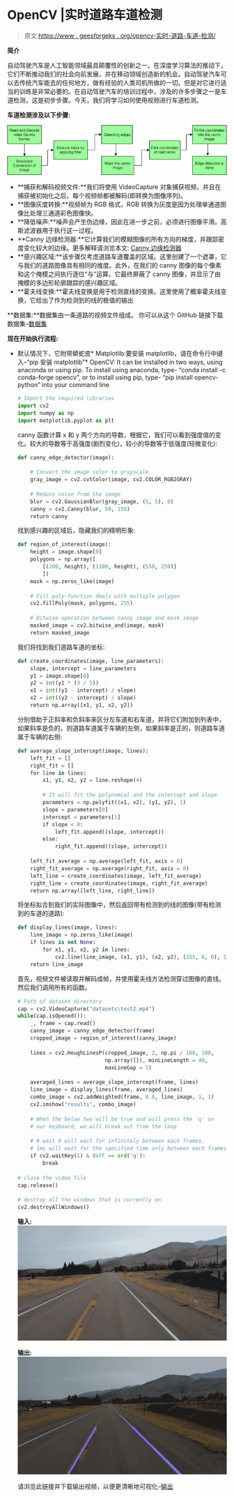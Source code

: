 # OpenCV |实时道路车道检测

> 原文:[https://www . geesforgeks . org/opencv-实时-道路-车道-检测/](https://www.geeksforgeeks.org/opencv-real-time-road-lane-detection/)

**简介**

自动驾驶汽车是人工智能领域最具颠覆性的创新之一。在深度学习算法的推动下，它们不断推动我们的社会向前发展，并在移动领域创造新的机会。自动驾驶汽车可以去传统汽车能去的任何地方，做有经验的人类司机所做的一切。但是对它进行适当的训练是非常必要的。在自动驾驶汽车的培训过程中，涉及的许多步骤之一是车道检测，这是初步步骤。今天，我们将学习如何使用视频进行车道检测。

**车道检测涉及以下步骤:**

![](img/7b463f6d4683a4adbd7c6e843471338e.png)

*   **捕获和解码视频文件:**我们将使用 VideoCapture 对象捕获视频，并且在捕获被初始化之后，每个视频帧都被解码(即转换为图像序列)。
*   **图像灰度转换:**视频帧为 RGB 格式，RGB 转换为灰度是因为处理单通道图像比处理三通道彩色图像快。
*   **降低噪声:**噪声会产生伪边缘，因此在进一步之前，必须进行图像平滑。高斯滤波器用于执行这一过程。
*   **Canny 边缘检测器:**它计算我们的模糊图像的所有方向的梯度，并跟踪密度变化较大的边缘。更多解释请浏览本文: [Canny 边缘检测器](https://www.geeksforgeeks.org/real-time-edge-detection-using-opencv-python/)
*   **感兴趣区域:**该步骤仅考虑道路车道覆盖的区域。这里创建了一个遮罩，它与我们的道路图像具有相同的维度。此外，在我们的 canny 图像的每个像素和这个掩模之间执行逐位“与”运算。它最终屏蔽了 canny 图像，并显示了由掩模的多边形轮廓跟踪的感兴趣区域。
*   **霍夫线变换:**霍夫线变换是用于检测直线的变换。这里使用了概率霍夫线变换，它给出了作为检测到的线的极值的输出

**数据集:**数据集由一条道路的视频文件组成。
你可以从这个 GitHub 链接下载数据集–[数据集](https://github.com/rslim087a/road-video)

**现在开始执行流程:**

*   默认情况下，它附带蟒蛇皮*   Matplotlib:要安装 matplotlib，请在命令行中键入–“pip 安装 matplotlib”*   OpenCV: It can be installed in two ways, using anaconda or using pip.
    To install using anaconda, type- “conda install -c conda-forge opencv”, or to install using pip, type-
    “pip install opencv-python” into your command line

    ```py
    # Import the required libraries
    import cv2
    import numpy as np
    import matplotlib.pyplot as plt
    ```

    canny 函数计算 x 和 y 两个方向的导数，根据它，我们可以看到强度值的变化。较大的导数等于高强度(剧烈变化)，较小的导数等于低强度(轻微变化):

    ```py
    def canny_edge_detector(image):

        # Convert the image color to grayscale
        gray_image = cv2.cvtColor(image, cv2.COLOR_RGB2GRAY) 

        # Reduce noise from the image
        blur = cv2.GaussianBlur(gray_image, (5, 5), 0) 
        canny = cv2.Canny(blur, 50, 150)
        return canny
    ```

    找到感兴趣的区域后，隐藏我们的精明形象:

    ```py
    def region_of_interest(image):
        height = image.shape[0]
        polygons = np.array([
            [(200, height), (1100, height), (550, 250)]
            ])
        mask = np.zeros_like(image)

        # Fill poly-function deals with multiple polygon
        cv2.fillPoly(mask, polygons, 255) 

        # Bitwise operation between canny image and mask image
        masked_image = cv2.bitwise_and(image, mask) 
        return masked_image
    ```

    我们将找到我们道路车道的坐标:

    ```py
    def create_coordinates(image, line_parameters):
        slope, intercept = line_parameters
        y1 = image.shape[0]
        y2 = int(y1 * (3 / 5))
        x1 = int((y1 - intercept) / slope)
        x2 = int((y2 - intercept) / slope)
        return np.array([x1, y1, x2, y2])
    ```

    分别借助于正斜率和负斜率来区分左车道和右车道，并将它们附加到列表中，如果斜率是负的，则道路车道属于车辆的左侧，如果斜率是正的，则道路车道属于车辆的右侧:

    ```py
    def average_slope_intercept(image, lines):
        left_fit = []
        right_fit = []
        for line in lines:
            x1, y1, x2, y2 = line.reshape(4)

            # It will fit the polynomial and the intercept and slope
            parameters = np.polyfit((x1, x2), (y1, y2), 1) 
            slope = parameters[0]
            intercept = parameters[1]
            if slope < 0:
                left_fit.append((slope, intercept))
            else:
                right_fit.append((slope, intercept))

        left_fit_average = np.average(left_fit, axis = 0)
        right_fit_average = np.average(right_fit, axis = 0)
        left_line = create_coordinates(image, left_fit_average)
        right_line = create_coordinates(image, right_fit_average)
        return np.array([left_line, right_line])
    ```

    将坐标拟合到我们的实际图像中，然后返回带有检测到的线的图像(带有检测到的车道的道路):

    ```py
    def display_lines(image, lines):
        line_image = np.zeros_like(image)
        if lines is not None:
            for x1, y1, x2, y2 in lines:
                cv2.line(line_image, (x1, y1), (x2, y2), (255, 0, 0), 10)
        return line_image
    ```

    首先，视频文件被读取并解码成帧，并使用霍夫线方法检测穿过图像的直线。然后我们调用所有的函数。

    ```py
    # Path of dataset directory
    cap = cv2.VideoCapture("datasets\test2.mp4") 
    while(cap.isOpened()):
        _, frame = cap.read()
        canny_image = canny_edge_detector(frame)
        cropped_image = region_of_interest(canny_image)

        lines = cv2.HoughLinesP(cropped_image, 2, np.pi / 180, 100, 
                                np.array([]), minLineLength = 40, 
                                maxLineGap = 5) 

        averaged_lines = average_slope_intercept(frame, lines) 
        line_image = display_lines(frame, averaged_lines)
        combo_image = cv2.addWeighted(frame, 0.8, line_image, 1, 1) 
        cv2.imshow("results", combo_image)

        # When the below two will be true and will press the 'q' on
        # our keyboard, we will break out from the loop

        # # wait 0 will wait for infinitely between each frames. 
        # 1ms will wait for the specified time only between each frames
        if cv2.waitKey(1) & 0xFF == ord('q'):      
            break

    # close the video file
    cap.release() 

    # destroy all the windows that is currently on
    cv2.destroyAllWindows() 
    ```

    **输入:**
    ![](img/c2afb92c946a0ccb006c3f15ed8a7fec.png)

    **输出:**
    ![](img/77c89ffb97711f850c9dd225e3e9d7d9.png)

    请浏览此链接并下载输出视频，以便更清晰地可视化–[输出](https://github.com/dolly8/Temp)